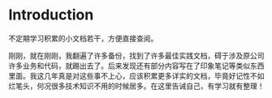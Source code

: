 # Introduction

不定期学习积累的小文档若干，方便直接查阅。

刚刚，就在刚刚，我翻遍了许多备份，找到了许多最佳实践文档，碍于涉及原公司许多业务和代码，就踢出去了。后来发现还有部分内容写在了印象笔记等类似东西里面。我这几年真是对这些事不上心，应该积累更多详实的文档，毕竟好记性不如烂笔头，何况很多技术知识不用的时候居多。在这里告诫自己，有学习就有整理！